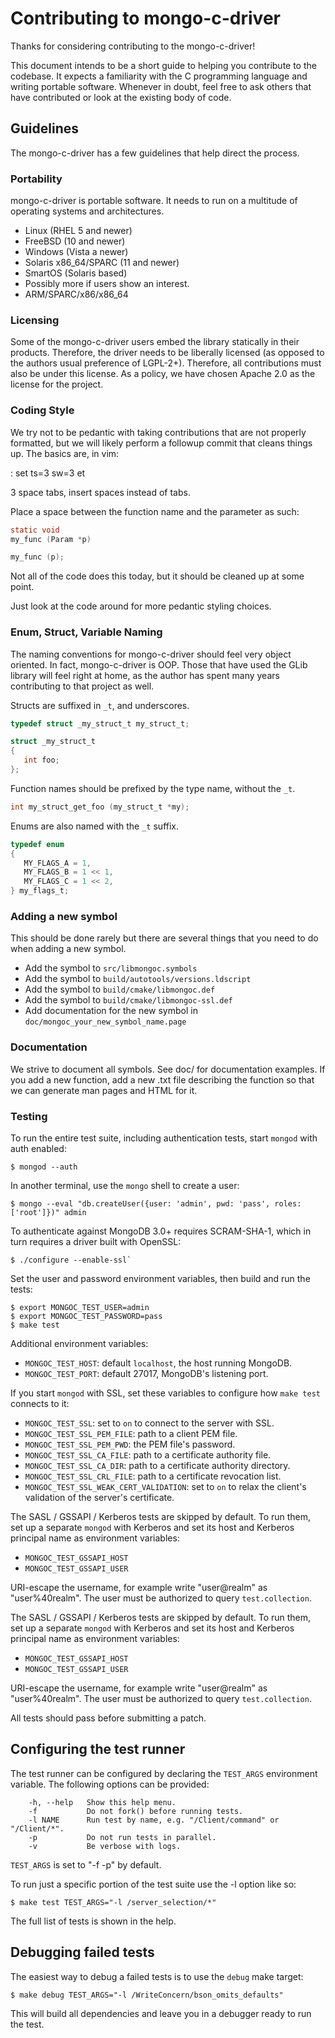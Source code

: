# Contributing to mongo-c-driver

Thanks for considering contributing to the mongo-c-driver!

This document intends to be a short guide to helping you contribute to the codebase.
It expects a familiarity with the C programming language and writing portable software.
Whenever in doubt, feel free to ask others that have contributed or look at the existing body of code.


## Guidelines

The mongo-c-driver has a few guidelines that help direct the process.


### Portability

mongo-c-driver is portable software. It needs to run on a multitude of
operating systems and architectures.

 * Linux (RHEL 5 and newer)
 * FreeBSD (10 and newer)
 * Windows (Vista a newer)
 * Solaris x86_64/SPARC (11 and newer)
 * SmartOS (Solaris based)
 * Possibly more if users show an interest.
 * ARM/SPARC/x86/x86_64


### Licensing

Some of the mongo-c-driver users embed the library statically in their
products.  Therefore, the driver needs to be liberally licensed (as opposed to
the authors usual preference of LGPL-2+). Therefore, all contributions must
also be under this license. As a policy, we have chosen Apache 2.0 as the
license for the project.


### Coding Style

We try not to be pedantic with taking contributions that are not properly
formatted, but we will likely perform a followup commit that cleans things up.
The basics are, in vim:

 : set ts=3 sw=3 et

3 space tabs, insert spaces instead of tabs.

Place a space between the function name and the parameter as such:

```c
static void
my_func (Param *p)

my_func (p);
```

Not all of the code does this today, but it should be cleaned up at some point.

Just look at the code around for more pedantic styling choices.


### Enum, Struct, Variable Naming

The naming conventions for mongo-c-driver should feel very object oriented.
In fact, mongo-c-driver is OOP. Those that have used the GLib library will
feel right at home, as the author has spent many years contributing to that
project as well.

Structs are suffixed in `_t`, and underscores.

```c
typedef struct _my_struct_t my_struct_t;

struct _my_struct_t
{
   int foo;
};
```

Function names should be prefixed by the type name, without the `_t`.

```c
int my_struct_get_foo (my_struct_t *my);
```

Enums are also named with the `_t` suffix.


```c
typedef enum
{
   MY_FLAGS_A = 1,
   MY_FLAGS_B = 1 << 1,
   MY_FLAGS_C = 1 << 2,
} my_flags_t;
```

### Adding a new symbol

This should be done rarely but there are several things that you need to do
when adding a new symbol.

 - Add the symbol to `src/libmongoc.symbols`
 - Add the symbol to `build/autotools/versions.ldscript`
 - Add the symbol to `build/cmake/libmongoc.def`
 - Add the symbol to `build/cmake/libmongoc-ssl.def`
 - Add documentation for the new symbol in `doc/mongoc_your_new_symbol_name.page`

### Documentation

We strive to document all symbols. See doc/ for documentation examples. If you
add a new function, add a new .txt file describing the function so that we can
generate man pages and HTML for it.


### Testing

To run the entire test suite, including authentication tests,
start `mongod` with auth enabled:

```
$ mongod --auth
```

In another terminal, use the `mongo` shell to create a user:

```
$ mongo --eval "db.createUser({user: 'admin', pwd: 'pass', roles: ['root']})" admin
```

To authenticate against MongoDB 3.0+ requires SCRAM-SHA-1, which in turn
requires a driver built with OpenSSL:

```
$ ./configure --enable-ssl`
```

Set the user and password environment variables, then build and run the tests:

```
$ export MONGOC_TEST_USER=admin
$ export MONGOC_TEST_PASSWORD=pass
$ make test
```

Additional environment variables:

* `MONGOC_TEST_HOST`: default `localhost`, the host running MongoDB.
* `MONGOC_TEST_PORT`: default 27017, MongoDB's listening port.

If you start `mongod` with SSL, set these variables to configure how
`make test` connects to it:

* `MONGOC_TEST_SSL`: set to `on` to connect to the server with SSL.
* `MONGOC_TEST_SSL_PEM_FILE`: path to a client PEM file.
* `MONGOC_TEST_SSL_PEM_PWD`: the PEM file's password.
* `MONGOC_TEST_SSL_CA_FILE`: path to a certificate authority file.
* `MONGOC_TEST_SSL_CA_DIR`: path to a certificate authority directory.
* `MONGOC_TEST_SSL_CRL_FILE`: path to a certificate revocation list.
* `MONGOC_TEST_SSL_WEAK_CERT_VALIDATION`: set to `on` to relax the client's
  validation of the server's certificate.

The SASL / GSSAPI / Kerberos tests are skipped by default. To run them, set up a
separate `mongod` with Kerberos and set its host and Kerberos principal name
as environment variables:

* `MONGOC_TEST_GSSAPI_HOST` 
* `MONGOC_TEST_GSSAPI_USER` 

URI-escape the username, for example write "user@realm" as "user%40realm".
The user must be authorized to query `test.collection`.

The SASL / GSSAPI / Kerberos tests are skipped by default. To run them, set up a
separate `mongod` with Kerberos and set its host and Kerberos principal name
as environment variables:

* `MONGOC_TEST_GSSAPI_HOST` 
* `MONGOC_TEST_GSSAPI_USER` 

URI-escape the username, for example write "user@realm" as "user%40realm".
The user must be authorized to query `test.collection`.

All tests should pass before submitting a patch.

## Configuring the test runner

The test runner can be configured by declaring the `TEST_ARGS` environment
variable. The following options can be provided:

```
    -h, --help   Show this help menu.
    -f           Do not fork() before running tests.
    -l NAME      Run test by name, e.g. "/Client/command" or "/Client/*".
    -p           Do not run tests in parallel.
    -v           Be verbose with logs.
```

`TEST_ARGS` is set to "-f -p" by default.

To run just a specific portion of the test suite use the -l option like so:

```
$ make test TEST_ARGS="-l /server_selection/*"
```

The full list of tests is shown in the help.

## Debugging failed tests

The easiest way to debug a failed tests is to use the `debug` make target:

```
$ make debug TEST_ARGS="-l /WriteConcern/bson_omits_defaults"
```

This will build all dependencies and leave you in a debugger ready to run the test.

